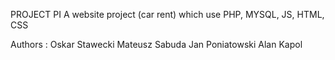 PROJECT PI
A website project (car rent) which use PHP, MYSQL, JS, HTML, CSS

Authors : 
Oskar Stawecki
Mateusz Sabuda
Jan Poniatowski
Alan Kapol